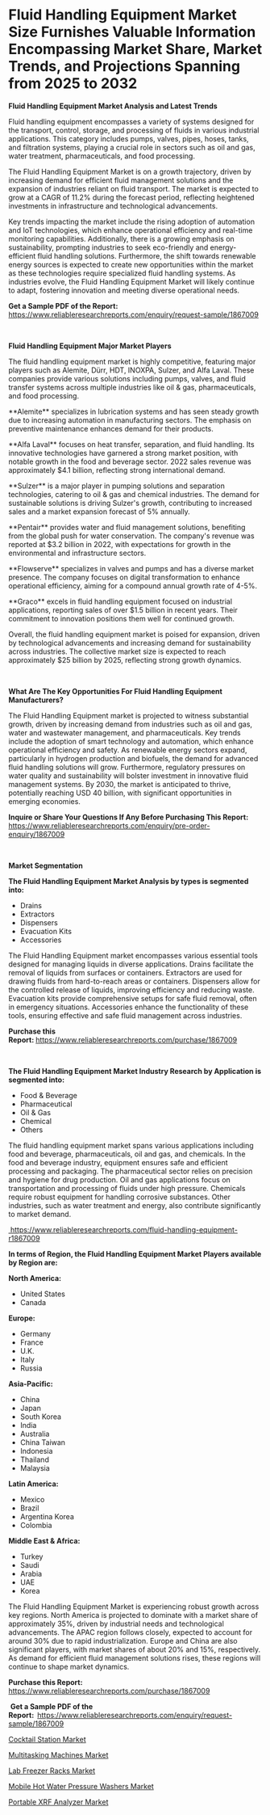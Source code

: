 <p><h1>Fluid Handling Equipment Market Size Furnishes Valuable Information Encompassing Market Share, Market Trends, and Projections Spanning from 2025 to 2032</h1></p><p><strong>Fluid Handling Equipment Market Analysis and Latest Trends</strong></p>
<p><p>Fluid handling equipment encompasses a variety of systems designed for the transport, control, storage, and processing of fluids in various industrial applications. This category includes pumps, valves, pipes, hoses, tanks, and filtration systems, playing a crucial role in sectors such as oil and gas, water treatment, pharmaceuticals, and food processing.</p><p>The Fluid Handling Equipment Market is on a growth trajectory, driven by increasing demand for efficient fluid management solutions and the expansion of industries reliant on fluid transport. The market is expected to grow at a CAGR of 11.2% during the forecast period, reflecting heightened investments in infrastructure and technological advancements. </p><p>Key trends impacting the market include the rising adoption of automation and IoT technologies, which enhance operational efficiency and real-time monitoring capabilities. Additionally, there is a growing emphasis on sustainability, prompting industries to seek eco-friendly and energy-efficient fluid handling solutions. Furthermore, the shift towards renewable energy sources is expected to create new opportunities within the market as these technologies require specialized fluid handling systems. As industries evolve, the Fluid Handling Equipment Market will likely continue to adapt, fostering innovation and meeting diverse operational needs.</p></p>
<p><strong>Get a Sample PDF of the Report:&nbsp;</strong> <a href="https://www.reliableresearchreports.com/enquiry/request-sample/1867009?utm_campaign=113&utm_medium=2&utm_source=Github&utm_content=ia&utm_term=22022025&utm_id=fluid-handling-equipment">https://www.reliableresearchreports.com/enquiry/request-sample/1867009</a></p>
<p>&nbsp;</p>
<p><strong>Fluid Handling Equipment Major Market Players</strong></p>
<p><p>The fluid handling equipment market is highly competitive, featuring major players such as Alemite, Dürr, HDT, INOXPA, Sulzer, and Alfa Laval. These companies provide various solutions including pumps, valves, and fluid transfer systems across multiple industries like oil & gas, pharmaceuticals, and food processing.</p><p>**Alemite** specializes in lubrication systems and has seen steady growth due to increasing automation in manufacturing sectors. The emphasis on preventive maintenance enhances demand for their products.</p><p>**Alfa Laval** focuses on heat transfer, separation, and fluid handling. Its innovative technologies have garnered a strong market position, with notable growth in the food and beverage sector. 2022 sales revenue was approximately $4.1 billion, reflecting strong international demand.</p><p>**Sulzer** is a major player in pumping solutions and separation technologies, catering to oil & gas and chemical industries. The demand for sustainable solutions is driving Sulzer's growth, contributing to increased sales and a market expansion forecast of 5% annually.</p><p>**Pentair** provides water and fluid management solutions, benefiting from the global push for water conservation. The company's revenue was reported at $3.2 billion in 2022, with expectations for growth in the environmental and infrastructure sectors.</p><p>**Flowserve** specializes in valves and pumps and has a diverse market presence. The company focuses on digital transformation to enhance operational efficiency, aiming for a compound annual growth rate of 4-5%.</p><p>**Graco** excels in fluid handling equipment focused on industrial applications, reporting sales of over $1.5 billion in recent years. Their commitment to innovation positions them well for continued growth.</p><p>Overall, the fluid handling equipment market is poised for expansion, driven by technological advancements and increasing demand for sustainability across industries. The collective market size is expected to reach approximately $25 billion by 2025, reflecting strong growth dynamics.</p></p>
<p>&nbsp;</p>
<p><strong>What Are The Key Opportunities For Fluid Handling Equipment Manufacturers?</strong></p>
<p><p>The Fluid Handling Equipment market is projected to witness substantial growth, driven by increasing demand from industries such as oil and gas, water and wastewater management, and pharmaceuticals. Key trends include the adoption of smart technology and automation, which enhance operational efficiency and safety. As renewable energy sectors expand, particularly in hydrogen production and biofuels, the demand for advanced fluid handling solutions will grow. Furthermore, regulatory pressures on water quality and sustainability will bolster investment in innovative fluid management systems. By 2030, the market is anticipated to thrive, potentially reaching USD 40 billion, with significant opportunities in emerging economies.</p></p>
<p><strong>Inquire or Share Your Questions If Any Before Purchasing This Report:</strong> <a href="https://www.reliableresearchreports.com/enquiry/pre-order-enquiry/1867009?utm_campaign=113&utm_medium=2&utm_source=Github&utm_content=ia&utm_term=22022025&utm_id=fluid-handling-equipment">https://www.reliableresearchreports.com/enquiry/pre-order-enquiry/1867009</a></p>
<p>&nbsp;</p>
<p><strong>Market Segmentation</strong></p>
<p><strong>The Fluid Handling Equipment Market Analysis by types is segmented into:</strong></p>
<p><ul><li>Drains</li><li>Extractors</li><li>Dispensers</li><li>Evacuation Kits</li><li>Accessories</li></ul></p>
<p><p>The Fluid Handling Equipment market encompasses various essential tools designed for managing liquids in diverse applications. Drains facilitate the removal of liquids from surfaces or containers. Extractors are used for drawing fluids from hard-to-reach areas or containers. Dispensers allow for the controlled release of liquids, improving efficiency and reducing waste. Evacuation kits provide comprehensive setups for safe fluid removal, often in emergency situations. Accessories enhance the functionality of these tools, ensuring effective and safe fluid management across industries.</p></p>
<p><strong>Purchase this Report:&nbsp;</strong><a href="https://www.reliableresearchreports.com/purchase/1867009?utm_campaign=113&utm_medium=2&utm_source=Github&utm_content=ia&utm_term=22022025&utm_id=fluid-handling-equipment">https://www.reliableresearchreports.com/purchase/1867009</a></p>
<p>&nbsp;</p>
<p><strong>The Fluid Handling Equipment Market Industry Research by Application is segmented into:</strong></p>
<p><ul><li>Food & Beverage</li><li>Pharmaceutical</li><li>Oil & Gas</li><li>Chemical</li><li>Others</li></ul></p>
<p><p>The fluid handling equipment market spans various applications including food and beverage, pharmaceuticals, oil and gas, and chemicals. In the food and beverage industry, equipment ensures safe and efficient processing and packaging. The pharmaceutical sector relies on precision and hygiene for drug production. Oil and gas applications focus on transportation and processing of fluids under high pressure. Chemicals require robust equipment for handling corrosive substances. Other industries, such as water treatment and energy, also contribute significantly to market demand.</p></p>
<p><a href="https://www.reliableresearchreports.com/fluid-handling-equipment-r1867009?utm_campaign=113&utm_medium=2&utm_source=Github&utm_content=ia&utm_term=22022025&utm_id=fluid-handling-equipment">&nbsp;https://www.reliableresearchreports.com/fluid-handling-equipment-r1867009</a></p>
<p><strong>In terms of Region, the Fluid Handling Equipment Market Players available by Region are:</strong></p>
<p>
    <p> <strong> North America: </strong>
        <ul>
            <li>United States</li>
            <li>Canada</li>
        </ul>
        </p> 
    <p> <strong> Europe: </strong>
        <ul>
            <li>Germany</li>
            <li>France</li>
            <li>U.K.</li>
            <li>Italy</li>
            <li>Russia</li>
        </ul>
        </p> 
    <p> <strong> Asia-Pacific: </strong>
        <ul>
            <li>China</li>
            <li>Japan</li>
            <li>South Korea</li>
            <li>India</li>
            <li>Australia</li>
            <li>China Taiwan</li>
            <li>Indonesia</li>
            <li>Thailand</li>
            <li>Malaysia</li>
        </ul>
        </p> 
    <p> <strong> Latin America: </strong>
        <ul>
            <li>Mexico</li>
            <li>Brazil</li>
            <li>Argentina Korea</li>
            <li>Colombia</li>
        </ul>
        </p> 
    <p> <strong> Middle East & Africa: </strong>
        <ul>
            <li>Turkey</li>
            <li>Saudi</li>
            <li>Arabia</li>
            <li>UAE</li>
            <li>Korea</li>
        </ul>
    </p>
    </p>
<p><p>The Fluid Handling Equipment Market is experiencing robust growth across key regions. North America is projected to dominate with a market share of approximately 35%, driven by industrial needs and technological advancements. The APAC region follows closely, expected to account for around 30% due to rapid industrialization. Europe and China are also significant players, with market shares of about 20% and 15%, respectively. As demand for efficient fluid management solutions rises, these regions will continue to shape market dynamics.</p></p>
<p><strong>Purchase this Report: </strong><a href="https://www.reliableresearchreports.com/purchase/1867009?utm_campaign=113&utm_medium=2&utm_source=Github&utm_content=ia&utm_term=22022025&utm_id=fluid-handling-equipment">https://www.reliableresearchreports.com/purchase/1867009</a></p>
<p>&nbsp;<strong>Get a Sample PDF of the Report:&nbsp;&nbsp;</strong><a href="https://www.reliableresearchreports.com/enquiry/request-sample/1867009?utm_campaign=113&utm_medium=2&utm_source=Github&utm_content=ia&utm_term=22022025&utm_id=fluid-handling-equipment">https://www.reliableresearchreports.com/enquiry/request-sample/1867009</a></p>
<p><strong></strong></p>
<p><p><a href="https://github.com/hunanuzmez/Market-Research-Report-List-1/blob/main/cocktail-station-market.md?utm_campaign=113&utm_medium=2&utm_source=Github&utm_content=ia&utm_term=22022025&utm_id=fluid-handling-equipment">Cocktail Station Market</a></p><p><a href="https://github.com/denbelnmer50/Market-Research-Report-List-1/blob/main/multitasking-machines-market.md?utm_campaign=113&utm_medium=2&utm_source=Github&utm_content=ia&utm_term=22022025&utm_id=fluid-handling-equipment">Multitasking Machines Market</a></p><p><a href="https://github.com/shewlisapsai/Market-Research-Report-List-1/blob/main/lab-freezer-racks-market.md?utm_campaign=113&utm_medium=2&utm_source=Github&utm_content=ia&utm_term=22022025&utm_id=fluid-handling-equipment">Lab Freezer Racks Market</a></p><p><a href="https://github.com/vassihucz/Market-Research-Report-List-1/blob/main/mobile-hot-water-pressure-washers-market.md?utm_campaign=113&utm_medium=2&utm_source=Github&utm_content=ia&utm_term=22022025&utm_id=fluid-handling-equipment">Mobile Hot Water Pressure Washers Market</a></p><p><a href="https://github.com/krulicfidura/Market-Research-Report-List-1/blob/main/portable-xrf-analyzer-market.md?utm_campaign=113&utm_medium=2&utm_source=Github&utm_content=ia&utm_term=22022025&utm_id=fluid-handling-equipment">Portable XRF Analyzer Market</a></p></p>